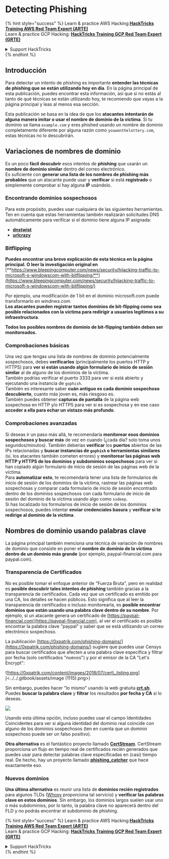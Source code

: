 # Detecting Phishing

{% hint style="success" %}
Learn & practice AWS Hacking:<img src="/.gitbook/assets/arte.png" alt="" data-size="line">[**HackTricks Training AWS Red Team Expert (ARTE)**](https://training.hacktricks.xyz/courses/arte)<img src="/.gitbook/assets/arte.png" alt="" data-size="line">\
Learn & practice GCP Hacking: <img src="/.gitbook/assets/grte.png" alt="" data-size="line">[**HackTricks Training GCP Red Team Expert (GRTE)**<img src="/.gitbook/assets/grte.png" alt="" data-size="line">](https://training.hacktricks.xyz/courses/grte)

<details>

<summary>Support HackTricks</summary>

* Check the [**subscription plans**](https://github.com/sponsors/carlospolop)!
* **Join the** 💬 [**Discord group**](https://discord.gg/hRep4RUj7f) or the [**telegram group**](https://t.me/peass) or **follow** us on **Twitter** 🐦 [**@hacktricks\_live**](https://twitter.com/hacktricks\_live)**.**
* **Share hacking tricks by submitting PRs to the** [**HackTricks**](https://github.com/carlospolop/hacktricks) and [**HackTricks Cloud**](https://github.com/carlospolop/hacktricks-cloud) github repos.

</details>
{% endhint %}

## Introducción

Para detectar un intento de phishing es importante **entender las técnicas de phishing que se están utilizando hoy en día**. En la página principal de esta publicación, puedes encontrar esta información, así que si no estás al tanto de qué técnicas se están utilizando hoy, te recomiendo que vayas a la página principal y leas al menos esa sección.

Esta publicación se basa en la idea de que los **atacantes intentarán de alguna manera imitar o usar el nombre de dominio de la víctima**. Si tu dominio se llama `example.com` y eres phished usando un nombre de dominio completamente diferente por alguna razón como `youwonthelottery.com`, estas técnicas no lo descubrirán.

## Variaciones de nombres de dominio

Es un poco **fácil** **descubrir** esos intentos de **phishing** que usarán un **nombre de dominio similar** dentro del correo electrónico.\
Es suficiente con **generar una lista de los nombres de phishing más probables** que un atacante puede usar y **verificar** si está **registrado** o simplemente comprobar si hay alguna **IP** usándolo.

### Encontrando dominios sospechosos

Para este propósito, puedes usar cualquiera de las siguientes herramientas. Ten en cuenta que estas herramientas también realizarán solicitudes DNS automáticamente para verificar si el dominio tiene alguna IP asignada:

* [**dnstwist**](https://github.com/elceef/dnstwist)
* [**urlcrazy**](https://github.com/urbanadventurer/urlcrazy)

### Bitflipping

**Puedes encontrar una breve explicación de esta técnica en la página principal. O leer la investigación original en** [**https://www.bleepingcomputer.com/news/security/hijacking-traffic-to-microsoft-s-windowscom-with-bitflipping/**](https://www.bleepingcomputer.com/news/security/hijacking-traffic-to-microsoft-s-windowscom-with-bitflipping/)

Por ejemplo, una modificación de 1 bit en el dominio microsoft.com puede transformarlo en _windnws.com._\
**Los atacantes pueden registrar tantos dominios de bit-flipping como sea posible relacionados con la víctima para redirigir a usuarios legítimos a su infraestructura**.

**Todos los posibles nombres de dominio de bit-flipping también deben ser monitoreados.**

### Comprobaciones básicas

Una vez que tengas una lista de nombres de dominio potencialmente sospechosos, debes **verificarlos** (principalmente los puertos HTTP y HTTPS) para **ver si están usando algún formulario de inicio de sesión similar** al de alguno de los dominios de la víctima.\
También podrías verificar el puerto 3333 para ver si está abierto y ejecutando una instancia de `gophish`.\
También es interesante saber **cuán antiguo es cada dominio sospechoso descubierto**, cuanto más joven es, más riesgoso es.\
También puedes obtener **capturas de pantalla** de la página web sospechosa en HTTP y/o HTTPS para ver si es sospechosa y en ese caso **acceder a ella para echar un vistazo más profundo**.

### Comprobaciones avanzadas

Si deseas ir un paso más allá, te recomendaría **monitorear esos dominios sospechosos y buscar más** de vez en cuando (¿cada día? solo toma unos segundos/minutos). También deberías **verificar** los **puertos** abiertos de las IPs relacionadas y **buscar instancias de `gophish` o herramientas similares** (sí, los atacantes también cometen errores) y **monitorear las páginas web HTTP y HTTPS de los dominios y subdominios sospechosos** para ver si han copiado algún formulario de inicio de sesión de las páginas web de la víctima.\
Para **automatizar esto**, te recomendaría tener una lista de formularios de inicio de sesión de los dominios de la víctima, rastrear las páginas web sospechosas y comparar cada formulario de inicio de sesión encontrado dentro de los dominios sospechosos con cada formulario de inicio de sesión del dominio de la víctima usando algo como `ssdeep`.\
Si has localizado los formularios de inicio de sesión de los dominios sospechosos, puedes intentar **enviar credenciales basura** y **verificar si te redirige al dominio de la víctima**.

## Nombres de dominio usando palabras clave

La página principal también menciona una técnica de variación de nombres de dominio que consiste en poner el **nombre de dominio de la víctima dentro de un dominio más grande** (por ejemplo, paypal-financial.com para paypal.com).

### Transparencia de Certificados

No es posible tomar el enfoque anterior de "Fuerza Bruta", pero en realidad es **posible descubrir tales intentos de phishing** también gracias a la transparencia de certificados. Cada vez que un certificado es emitido por una CA, los detalles se hacen públicos. Esto significa que al leer la transparencia de certificados o incluso monitorearla, es **posible encontrar dominios que están usando una palabra clave dentro de su nombre**. Por ejemplo, si un atacante genera un certificado de [https://paypal-financial.com](https://paypal-financial.com), al ver el certificado es posible encontrar la palabra clave "paypal" y saber que se está utilizando un correo electrónico sospechoso.

La publicación [https://0xpatrik.com/phishing-domains/](https://0xpatrik.com/phishing-domains/) sugiere que puedes usar Censys para buscar certificados que afecten a una palabra clave específica y filtrar por fecha (solo certificados "nuevos") y por el emisor de la CA "Let's Encrypt":

![https://0xpatrik.com/content/images/2018/07/cert\_listing.png](<../../.gitbook/assets/image (1115).png>)

Sin embargo, puedes hacer "lo mismo" usando la web gratuita [**crt.sh**](https://crt.sh). Puedes **buscar la palabra clave** y **filtrar** los resultados **por fecha y CA** si lo deseas.

![](<../../.gitbook/assets/image (519).png>)

Usando esta última opción, incluso puedes usar el campo Identidades Coincidentes para ver si alguna identidad del dominio real coincide con alguno de los dominios sospechosos (ten en cuenta que un dominio sospechoso puede ser un falso positivo).

**Otra alternativa** es el fantástico proyecto llamado [**CertStream**](https://medium.com/cali-dog-security/introducing-certstream-3fc13bb98067). CertStream proporciona un flujo en tiempo real de certificados recién generados que puedes usar para detectar palabras clave especificadas en (casi) tiempo real. De hecho, hay un proyecto llamado [**phishing\_catcher**](https://github.com/x0rz/phishing\_catcher) que hace exactamente eso.

### **Nuevos dominios**

**Una última alternativa** es reunir una lista de **dominios recién registrados** para algunos TLDs ([Whoxy](https://www.whoxy.com/newly-registered-domains/) proporciona tal servicio) y **verificar las palabras clave en estos dominios**. Sin embargo, los dominios largos suelen usar uno o más subdominios, por lo tanto, la palabra clave no aparecerá dentro del FLD y no podrás encontrar el subdominio de phishing.

{% hint style="success" %}
Learn & practice AWS Hacking:<img src="/.gitbook/assets/arte.png" alt="" data-size="line">[**HackTricks Training AWS Red Team Expert (ARTE)**](https://training.hacktricks.xyz/courses/arte)<img src="/.gitbook/assets/arte.png" alt="" data-size="line">\
Learn & practice GCP Hacking: <img src="/.gitbook/assets/grte.png" alt="" data-size="line">[**HackTricks Training GCP Red Team Expert (GRTE)**<img src="/.gitbook/assets/grte.png" alt="" data-size="line">](https://training.hacktricks.xyz/courses/grte)

<details>

<summary>Support HackTricks</summary>

* Check the [**subscription plans**](https://github.com/sponsors/carlospolop)!
* **Join the** 💬 [**Discord group**](https://discord.gg/hRep4RUj7f) or the [**telegram group**](https://t.me/peass) or **follow** us on **Twitter** 🐦 [**@hacktricks\_live**](https://twitter.com/hacktricks\_live)**.**
* **Share hacking tricks by submitting PRs to the** [**HackTricks**](https://github.com/carlospolop/hacktricks) and [**HackTricks Cloud**](https://github.com/carlospolop/hacktricks-cloud) github repos.

</details>
{% endhint %}
